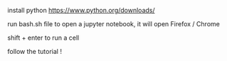 install python https://www.python.org/downloads/


run bash.sh file to open a jupyter notebook, it will open Firefox / Chrome

shift + enter to run a cell

follow the tutorial !